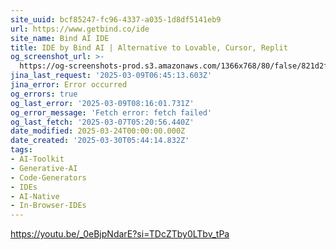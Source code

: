 ```yaml
---
site_uuid: bcf85247-fc96-4337-a035-1d8df5141eb9
url: https://www.getbind.co/ide
site_name: Bind AI IDE
title: IDE by Bind AI | Alternative to Lovable, Cursor, Replit
og_screenshot_url: >-
  https://og-screenshots-prod.s3.amazonaws.com/1366x768/80/false/821d2f71b0b3f450add5a7747eaec1da1356b2cd9ccd286965901a43b589ac4e.jpeg
jina_last_request: '2025-03-09T06:45:13.603Z'
jina_error: Error occurred
og_errors: true
og_last_error: '2025-03-09T08:16:01.731Z'
og_error_message: 'Fetch error: fetch failed'
og_last_fetch: '2025-03-07T05:20:56.440Z'
date_modified: 2025-03-24T00:00:00.000Z
date_created: '2025-03-30T05:44:14.832Z'
tags:
- AI-Toolkit
- Generative-AI
- Code-Generators
- IDEs
- AI-Native
- In-Browser-IDEs
---
```






























































https://youtu.be/_0eBjpNdarE?si=TDcZTby0LTbv_tPa
